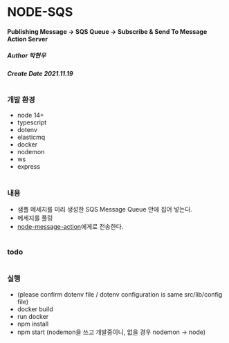 # NODE-SQS
#### Publishing Message -> SQS Queue -> Subscribe & Send To Message Action Server
##### Author 박현우
##### Create Date 2021.11.19
#
### 개발 환경
* node 14+
* typescript
* dotenv
* elasticmq
* docker
* nodemon
* ws
* express
#
### 내용
* 샘플 메세지를 미리 생성한 SQS Message Queue 안에 집어 넣는다.
* 메세지를 풀링
* [node-message-action](https://github.com/awakelife93/node-message-action)에게로 전송한다.
#
### todo
#
### 실행
* (please confirm dotenv file / dotenv configuration is same src/lib/config file)
* docker build
* run docker
* npm install
* npm start (nodemon을 쓰고 개발중이니, 없을 경우 nodemon -> node)

